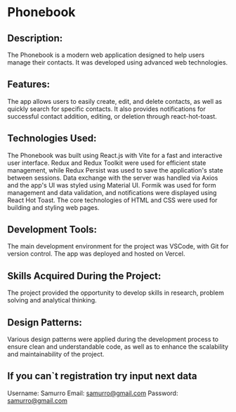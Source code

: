 # Phonebook

## Description:

The Phonebook is a modern web application designed to help users manage their contacts. It was developed using advanced web technologies.

## Features:

The app allows users to easily create, edit, and delete contacts, as well as quickly search for specific contacts. It also provides notifications for successful contact addition, editing, or deletion through react-hot-toast.

## Technologies Used:

The Phonebook was built using React.js with Vite for a fast and interactive user interface. Redux and Redux Toolkit were used for efficient state management, while Redux Persist was used to save the application's state between sessions. Data exchange with the server was handled via Axios and the app's UI was styled using Material UI. Formik was used for form management and data validation, and notifications were displayed using React Hot Toast. The core technologies of HTML and CSS were used for building and styling web pages.

## Development Tools:

The main development environment for the project was VSCode, with Git for version control. The app was deployed and hosted on Vercel.

## Skills Acquired During the Project:

The project provided the opportunity to develop skills in research, problem solving and analytical thinking.

## Design Patterns:

Various design patterns were applied during the development process to ensure clean and understandable code, as well as to enhance the scalability and maintainability of the project.

## If you can`t registration try input next data

Username: Samurro
Email: samurro@gmail.com
Password: samurro@gmail.com

